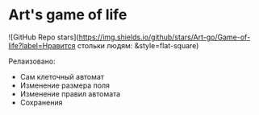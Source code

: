 # Art's game of life
![GitHub Repo stars](https://img.shields.io/github/stars/Art-go/Game-of-life?label=Нравится стольки людям: &style=flat-square)

Релаизовано:
- Сам клеточный автомат
- Изменение размера поля
- Изменение правил автомата
- Сохранения
